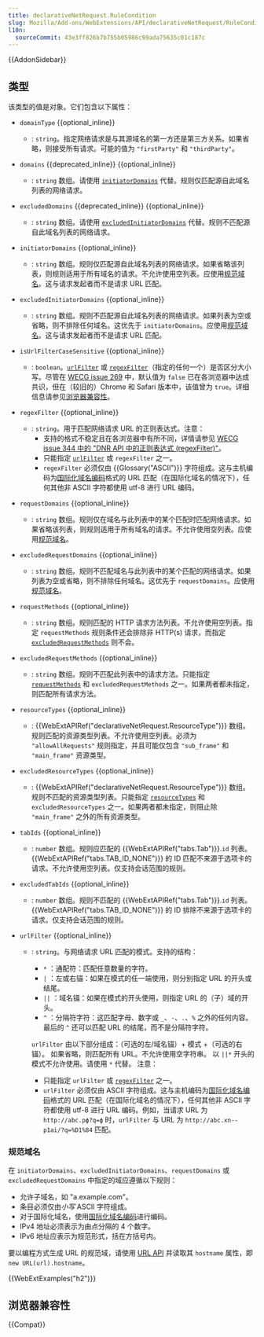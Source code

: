 ```yaml
---
title: declarativeNetRequest.RuleCondition
slug: Mozilla/Add-ons/WebExtensions/API/declarativeNetRequest/RuleCondition
l10n:
  sourceCommit: 43e3ff826b7b755b05986c99ada75635c01c187c
---
```


{{AddonSidebar}}

## 类型

该类型的值是对象。它们包含以下属性：

- `domainType` {{optional_inline}}
  - : `string`。指定网络请求是与其源域名的第一方还是第三方关系。如果省略，则接受所有请求。可能的值为 `"firstParty"` 和 `"thirdParty"`。
- `domains` {{deprecated_inline}} {{optional_inline}}
  - : `string` 数组。请使用 [`initiatorDomains`](#initiatordomains) 代替。规则仅匹配源自此域名列表的网络请求。
- `excludedDomains` {{deprecated_inline}} {{optional_inline}}
  - : `string` 数组。请使用 [`excludedInitiatorDomains`](#excludedinitiatordomains) 代替。规则不匹配源自此域名列表的网络请求。
- `initiatorDomains` {{optional_inline}}
  - : `string` 数组。规则仅匹配源自此域名列表的网络请求。如果省略该列表，则规则适用于所有域名的请求。不允许使用空列表。应使用[规范域名](#canonical_domain)。这与请求发起者而不是请求 URL 匹配。
- `excludedInitiatorDomains` {{optional_inline}}
  - : `string` 数组。规则不匹配源自此域名列表的网络请求。如果列表为空或省略，则不排除任何域名。这优先于 `initiatorDomains`。应使用[规范域名](#规范域名)。这与请求发起者而不是请求 URL 匹配。
- `isUrlFilterCaseSensitive` {{optional_inline}}
  - : `boolean`。[`urlFilter`](#urlfilter) 或 [`regexFilter`](#regexfilter)（指定的任何一个）是否区分大小写。尽管在 [WECG issue 269](https://github.com/w3c/webextensions/issues/269) 中，默认值为 `false` 已在各浏览器中达成共识，但在（较旧的）Chrome 和 Safari 版本中，该值曾为 `true`。详细信息请参见[浏览器兼容性](#browser_compatibility)。
- `regexFilter` {{optional_inline}}
  - : `string`。用于匹配网络请求 URL 的正则表达式。注意：
    - 支持的格式不稳定且在各浏览器中有所不同，详情请参见 [WECG issue 344 中的 "DNR API 中的正则表达式 (regexFilter)"](https://github.com/w3c/webextensions/issues/344)。
    - 只能指定 [`urlFilter`](#urlfilter) 或 `regexFilter` 之一。
    - `regexFilter` 必须仅由 {{Glossary("ASCII")}} 字符组成。这与主机编码为[国际化域名编码](https://zh.wikipedia.org/wiki/国际化域名编码)格式的 URL 匹配（在国际化域名的情况下），任何其他非 ASCII 字符都使用 utf-8 进行 URL 编码。
- `requestDomains` {{optional_inline}}
  - : `string` 数组。规则仅在域名与此列表中的某个匹配时匹配网络请求。如果省略该列表，则规则适用于所有域名的请求。不允许使用空列表。应使用[规范域名](#规范域名)。
- `excludedRequestDomains` {{optional_inline}}
  - : `string` 数组。规则不匹配域名与此列表中的某个匹配的网络请求。如果列表为空或省略，则不排除任何域名。这优先于 `requestDomains`。应使用[规范域名](#规范域名)。
- `requestMethods` {{optional_inline}}
  - : `string` 数组。规则匹配的 HTTP 请求方法列表。不允许使用空列表。指定 `requestMethods` 规则条件还会排除非 HTTP(s) 请求，而指定 [`excludedRequestMethods`](#excludedrequestmethods) 则不会。
- `excludedRequestMethods` {{optional_inline}}
  - : `string` 数组。规则不匹配此列表中的请求方法。只能指定 [`requestMethods`](#requestmethods) 和 `excludedRequestMethods` 之一。如果两者都未指定，则匹配所有请求方法。
- `resourceTypes` {{optional_inline}}
  - : {{WebExtAPIRef("declarativeNetRequest.ResourceType")}} 数组。规则匹配的资源类型列表。不允许使用空列表。必须为 `"allowAllRequests"` 规则指定，并且可能仅包含 `"sub_frame"` 和 `"main_frame"` 资源类型。
- `excludedResourceTypes` {{optional_inline}}
  - : {{WebExtAPIRef("declarativeNetRequest.ResourceType")}} 数组。规则不匹配的资源类型列表。只能指定 [`resourceTypes`](#resourcetypes) 和 `excludedResourceTypes` 之一。如果两者都未指定，则阻止除 `"main_frame"` 之外的所有资源类型。
- `tabIds` {{optional_inline}}
  - : `number` 数组。规则应匹配的 {{WebExtAPIRef("tabs.Tab")}}.`id` 列表。{{WebExtAPIRef("tabs.TAB_ID_NONE")}} 的 ID 匹配不来源于选项卡的请求。不允许使用空列表。仅支持会话范围的规则。
- `excludedTabIds` {{optional_inline}}
  - : `number` 数组。规则不匹配的 {{WebExtAPIRef("tabs.Tab")}}.`id` 列表。{{WebExtAPIRef("tabs.TAB_ID_NONE")}} 的 ID 排除不来源于选项卡的请求。仅支持会话范围的规则。
- `urlFilter` {{optional_inline}}

  - : `string`。与网络请求 URL 匹配的模式。支持的结构：

    - `*` ：通配符：匹配任意数量的字符。
    - `|` ：左或右锚：如果在模式的任一端使用，则分别指定 URL 的开头或结尾。
    - `||` ：域名锚：如果在模式的开头使用，则指定 URL 的（子）域的开头。
    - `^` ：分隔符字符：这匹配字母、数字或 `_`、`-`、`.`、`%` 之外的任何内容。最后的 `^` 还可以匹配 URL 的结尾，而不是分隔符字符。

    `urlFilter` 由以下部分组成：（可选的左/域名锚）+ 模式 +（可选的右锚）。
    如果省略，则匹配所有 URL。不允许使用空字符串。
    以 `||*` 开头的模式不允许使用。请使用 `*` 代替。
    注意：

    - 只能指定 `urlFilter` 或 [`regexFilter`](#regexfilter) 之一。
    - `urlFilter` 必须仅由 ASCII 字符组成。这与主机编码为[国际化域名编码](https://zh.wikipedia.org/wiki/国际化域名编码)格式的 URL 匹配（在国际化域名的情况下），任何其他非 ASCII 字符都使用 utf-8 进行 URL 编码。例如，当请求 URL 为 `http://abc.рф?q=ф` 时，`urlFilter` 与 URL 为 `http://abc.xn--p1ai/?q=%D1%84` 匹配。

### 规范域名

在 `initiatorDomains`、`excludedInitiatorDomains`、`requestDomains` 或 `excludedRequestDomains` 中指定的域应遵循以下规则：

- 允许子域名，如 "a.example.com"。
- 条目必须仅由*小写* ASCII 字符组成。
- 对于国际化域名，使用[国际化域名编码](https://zh.wikipedia.org/wiki/国际化域名编码)进行编码。
- IPv4 地址必须表示为由点分隔的 4 个数字。
- IPv6 地址应表示为规范形式，括在方括号内。

要以编程方式生成 URL 的规范域，请使用 [URL API](/zh-CN/docs/Web/API/URL) 并读取其 `hostname` 属性，即 `new URL(url).hostname`。

{{WebExtExamples("h2")}}

## 浏览器兼容性

{{Compat}}

<!--
// Copyright 2015 The Chromium Authors. All rights reserved.
//
// Redistribution and use in source and binary forms, with or without
// modification, are permitted provided that the following conditions are
// met:
//
//    * Redistributions of source code must retain the above copyright
// notice, this list of conditions and the following disclaimer.
//    * Redistributions in binary form must reproduce the above
// copyright notice, this list of conditions and the following disclaimer
// in the documentation and/or other materials provided with the
// distribution.
//    * Neither the name of Google Inc. nor the names of its
// contributors may be used to endorse or promote products derived from
// this software without specific prior written permission.
//
// THIS SOFTWARE IS PROVIDED BY THE COPYRIGHT HOLDERS AND CONTRIBUTORS
// "AS IS" AND ANY EXPRESS OR IMPLIED WARRANTIES, INCLUDING, BUT NOT
// LIMITED TO, THE IMPLIED WARRANTIES OF MERCHANTABILITY AND FITNESS FOR
// A PARTICULAR PURPOSE ARE DISCLAIMED. IN NO EVENT SHALL THE COPYRIGHT
// OWNER OR CONTRIBUTORS BE LIABLE FOR ANY DIRECT, INDIRECT, INCIDENTAL,
// SPECIAL, EXEMPLARY, OR CONSEQUENTIAL DAMAGES (INCLUDING, BUT NOT
// LIMITED TO, PROCUREMENT OF SUBSTITUTE GOODS OR SERVICES; LOSS OF USE,
// DATA, OR PROFITS; OR BUSINESS INTERRUPTION) HOWEVER CAUSED AND ON ANY
// THEORY OF LIABILITY, WHETHER IN CONTRACT, STRICT LIABILITY, OR TORT
// (INCLUDING NEGLIGENCE OR OTHERWISE) ARISING IN ANY WAY OUT OF THE USE
// OF THIS SOFTWARE, EVEN IF ADVISED OF THE POSSIBILITY OF SUCH DAMAGE.
-->
